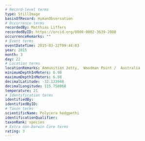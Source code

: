 ```yaml
---
# Record-level terms
type: StillImage
basisOfRecord: HumanObservation
# Occurrence terms
recordedBy: Matthias Liffers
recordedByID: https://orcid.org/0000-0002-3639-2080
occurrenceRemarks: ""
# Event terms
eventDateTime: 2015-03-22T09:44:03
year: 2015
month: 3
day: 22
# Location terms
locationRemarks: Ammunition Jetty,  Woodman Point /  Australia
minimumDepthInMeters: 6.98
maximumDepthInMeters: 6.98
decimalLatitude: -32.123948
decimalLongitude: 115.758068
temperature: 21
# Identification terms
identifiedBy: 
identifiedByID: 
# Taxon terms
scientificName: Polycera hedgpethi
identificationQualifier: 
taxonRank: species
# Extra non-Darwin Core terms
rating: 3
---
```

